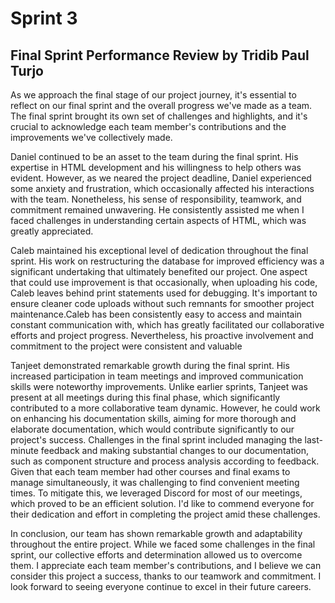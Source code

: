 # Sprint 3

## Final Sprint Performance Review by Tridib Paul Turjo


As we approach the final stage of our project journey, it's essential to reflect on our final sprint and the overall progress we've made as a team. The final sprint brought its own set of challenges and highlights, and it's crucial to acknowledge each team member's contributions and the improvements we've collectively made.

Daniel continued to be an asset to the team during the final sprint. His expertise in HTML development and his willingness to help others was evident. However, as we neared the project deadline, Daniel experienced some anxiety and frustration, which occasionally affected his interactions with the team. Nonetheless, his sense of responsibility, teamwork, and commitment remained unwavering. He consistently assisted me when I faced challenges in understanding certain aspects of HTML, which was greatly appreciated.

Caleb maintained his exceptional level of dedication throughout the final sprint. His work on restructuring the database for improved efficiency was a significant undertaking that ultimately benefited our project. One aspect that could use improvement is that occasionally, when uploading his code, Caleb leaves behind print statements used for debugging. It's important to ensure cleaner code uploads without such remnants for smoother project maintenance.Caleb has been consistently easy to access and maintain constant communication with, which has greatly facilitated our collaborative efforts and project progress. Nevertheless, his proactive involvement and commitment to the project were consistent and valuable

Tanjeet demonstrated remarkable growth during the final sprint. His increased participation in team meetings and improved communication skills were noteworthy improvements. Unlike earlier sprints, Tanjeet was present at all meetings during this final phase, which significantly contributed to a more collaborative team dynamic. However, he could work on enhancing his documentation skills, aiming for more thorough and elaborate documentation, which would contribute significantly to our project's success.
Challenges in the final sprint included managing the last-minute feedback and making substantial changes to our documentation, such as component structure and process analysis according to feedback. Given that each team member had other courses and final exams to manage simultaneously, it was challenging to find convenient meeting times. To mitigate this, we leveraged Discord for most of our meetings, which proved to be an efficient solution. I'd like to commend everyone for their dedication and effort in completing the project amid these challenges.

In conclusion, our team has shown remarkable growth and adaptability throughout the entire project. While we faced some challenges in the final sprint, our collective efforts and determination allowed us to overcome them. I appreciate each team member's contributions, and I believe we can consider this project a success, thanks to our teamwork and commitment. I look forward to seeing everyone continue to excel in their future careers.
